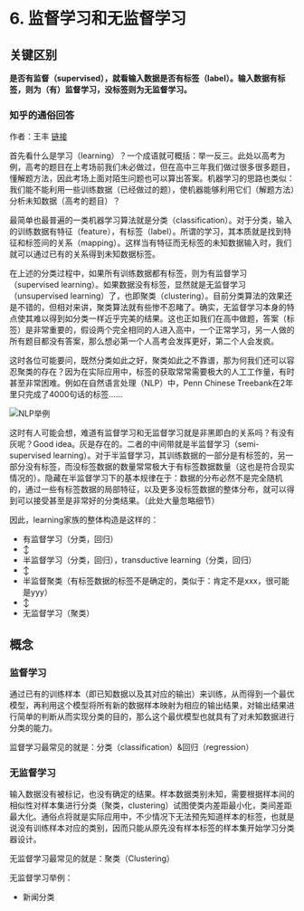 # 6. 监督学习和无监督学习

## 关键区别
**是否有监督（supervised），就看输入数据是否有标签（label）。输入数据有标签，则为（有）监督学习，没标签则为无监督学习。**
### 知乎的通俗回答

作者：王丰
[链接](https://www.zhihu.com/question/23194489/answer/25028661)

首先看什么是学习（learning）？一个成语就可概括：举一反三。此处以高考为例，高考的题目在上考场前我们未必做过，但在高中三年我们做过很多很多题目，懂解题方法，因此考场上面对陌生问题也可以算出答案。机器学习的思路也类似：我们能不能利用一些训练数据（已经做过的题），使机器能够利用它们（解题方法）分析未知数据（高考的题目）？

最简单也最普遍的一类机器学习算法就是分类（classification）。对于分类，输入的训练数据有特征（feature），有标签（label）。所谓的学习，其本质就是找到特征和标签间的关系（mapping）。这样当有特征而无标签的未知数据输入时，我们就可以通过已有的关系得到未知数据标签。

在上述的分类过程中，如果所有训练数据都有标签，则为有监督学习（supervised learning）。如果数据没有标签，显然就是无监督学习（unsupervised learning）了，也即聚类（clustering）。目前分类算法的效果还是不错的，但相对来讲，聚类算法就有些惨不忍睹了。确实，无监督学习本身的特点使其难以得到如分类一样近乎完美的结果。这也正如我们在高中做题，答案（标签）是非常重要的，假设两个完全相同的人进入高中，一个正常学习，另一人做的所有题目都没有答案，那么想必第一个人高考会发挥更好，第二个人会发疯。

这时各位可能要问，既然分类如此之好，聚类如此之不靠谱，那为何我们还可以容忍聚类的存在？因为在实际应用中，标签的获取常常需要极大的人工工作量，有时甚至非常困难。例如在自然语言处理（NLP）中，Penn Chinese Treebank在2年里只完成了4000句话的标签……

![NLP举例](./image/6.nlp.jpg)

这时有人可能会想，难道有监督学习和无监督学习就是非黑即白的关系吗？有没有灰呢？Good idea。灰是存在的。二者的中间带就是半监督学习（semi-supervised learning）。对于半监督学习，其训练数据的一部分是有标签的，另一部分没有标签，而没标签数据的数量常常极大于有标签数据数量（这也是符合现实情况的）。隐藏在半监督学习下的基本规律在于：数据的分布必然不是完全随机的，通过一些有标签数据的局部特征，以及更多没标签数据的整体分布，就可以得到可以接受甚至是非常好的分类结果。（此处大量忽略细节）

因此，learning家族的整体构造是这样的：

- 有监督学习（分类，回归）
- ↕
- 半监督学习（分类，回归），transductive learning（分类，回归）
- ↕
- 半监督聚类（有标签数据的标签不是确定的，类似于：肯定不是xxx，很可能是yyy）
- ↕
- 无监督学习（聚类）

## 概念
### 监督学习
通过已有的训练样本（即已知数据以及其对应的输出）来训练，从而得到一个最优模型，再利用这个模型将所有新的数据样本映射为相应的输出结果，对输出结果进行简单的判断从而实现分类的目的，那么这个最优模型也就具有了对未知数据进行分类的能力。

监督学习最常见的就是：分类（classification）&回归（regression）

### 无监督学习
输入数据没有被标记，也没有确定的结果。样本数据类别未知，需要根据样本间的相似性对样本集进行分类（聚类，clustering）试图使类内差距最小化，类间差距最大化。通俗点将就是实际应用中，不少情况下无法预先知道样本的标签，也就是说没有训练样本对应的类别，因而只能从原先没有样本标签的样本集开始学习分类器设计。

无监督学习最常见的就是：聚类（Clustering）

无监督学习举例：
- 新闻分类


